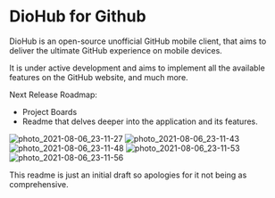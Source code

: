 # DioHub for Github

DioHub is an open-source unofficial GitHub mobile client, that aims to deliver the ultimate GitHub experience on mobile devices.

It is under active development and aims to implement all the available features on the GitHub website, and much more.

Next Release Roadmap:
- Project Boards
- Readme that delves deeper into the application and its features.

![photo_2021-08-06_23-11-27](https://user-images.githubusercontent.com/33877135/128555096-5d5036f2-151b-4638-873e-96d01fe3e6dc.jpg)
![photo_2021-08-06_23-11-43](https://user-images.githubusercontent.com/33877135/128555100-842f2f15-ae31-4a2b-a9a5-46027978d754.jpg)
![photo_2021-08-06_23-11-48](https://user-images.githubusercontent.com/33877135/128555104-3b68a3de-4f30-4f4c-b09b-bfb9517dd34d.jpg)
![photo_2021-08-06_23-11-53](https://user-images.githubusercontent.com/33877135/128555105-7e87c290-70aa-4bf5-9cdd-b8a89d5e5a4c.jpg)
![photo_2021-08-06_23-11-56](https://user-images.githubusercontent.com/33877135/128555109-ed1eb03b-7133-46eb-a900-2b80ac512bd2.jpg)


This readme is just an initial draft so apologies for it not being as comprehensive.
